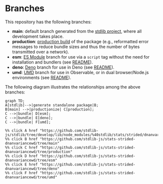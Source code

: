 <!--

@license Apache-2.0

Copyright (c) 2022 The Stdlib Authors.

Licensed under the Apache License, Version 2.0 (the "License");
you may not use this file except in compliance with the License.
You may obtain a copy of the License at

    http://www.apache.org/licenses/LICENSE-2.0

Unless required by applicable law or agreed to in writing, software
distributed under the License is distributed on an "AS IS" BASIS,
WITHOUT WARRANTIES OR CONDITIONS OF ANY KIND, either express or implied.
See the License for the specific language governing permissions and
limitations under the License.

-->

# Branches

This repository has the following branches:

-   **main**: default branch generated from the [stdlib project][stdlib-url], where all development takes place.
-   **production**: [production build][production-url] of the package (e.g., reformatted error messages to reduce bundle sizes and thus the number of bytes transmitted over a network).
-   **esm**: [ES Module][esm-url] branch for use via a `script` tag without the need for installation and bundlers (see [README][esm-readme]).
-   **deno**: [Deno][deno-url] branch for use in Deno (see [README][deno-readme]).
-   **umd**: [UMD][umd-url] branch for use in Observable, or in dual browser/Node.js environments (see [README][umd-readme]).

The following diagram illustrates the relationships among the above branches:

```mermaid
graph TD;
A[stdlib]-->|generate standalone package|B;
B[main] -->|productionize| C[production];
C -->|bundle| D[esm];
C -->|bundle| E[deno];
C -->|bundle| F[umd];

%% click A href "https://github.com/stdlib-js/stdlib/tree/develop/lib/node_modules/%40stdlib/stats/strided/dnanvariancewd"
%% click B href "https://github.com/stdlib-js/stats-strided-dnanvariancewd/tree/main"
%% click C href "https://github.com/stdlib-js/stats-strided-dnanvariancewd/tree/production"
%% click D href "https://github.com/stdlib-js/stats-strided-dnanvariancewd/tree/esm"
%% click E href "https://github.com/stdlib-js/stats-strided-dnanvariancewd/tree/deno"
%% click F href "https://github.com/stdlib-js/stats-strided-dnanvariancewd/tree/umd"
```

[stdlib-url]: https://github.com/stdlib-js/stdlib/tree/develop/lib/node_modules/%40stdlib/stats/strided/dnanvariancewd
[production-url]: https://github.com/stdlib-js/stats-strided-dnanvariancewd/tree/production
[deno-url]: https://github.com/stdlib-js/stats-strided-dnanvariancewd/tree/deno
[deno-readme]: https://github.com/stdlib-js/stats-strided-dnanvariancewd/blob/deno/README.md
[umd-url]: https://github.com/stdlib-js/stats-strided-dnanvariancewd/tree/umd
[umd-readme]: https://github.com/stdlib-js/stats-strided-dnanvariancewd/blob/umd/README.md
[esm-url]: https://github.com/stdlib-js/stats-strided-dnanvariancewd/tree/esm
[esm-readme]: https://github.com/stdlib-js/stats-strided-dnanvariancewd/blob/esm/README.md